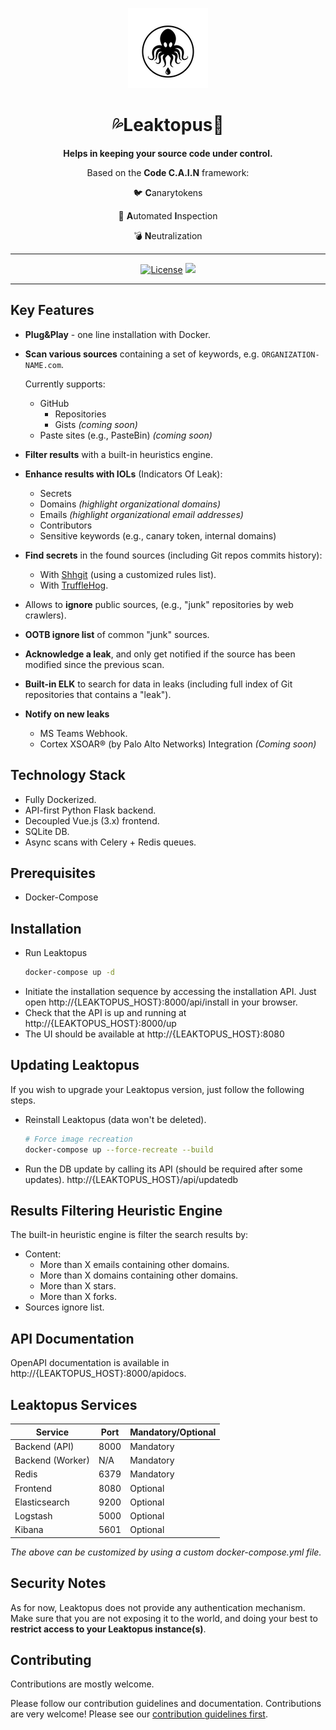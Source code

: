 <div align="center">

![](logos/logo-128.png)

# :sweat_drops:Leaktopus:octopus:

**Helps in keeping your source code under control.**

Based on the **Code C.A.I.N** framework:

:bird: **C**anarytokens

:mag_right: **A**utomated **I**nspection

:bomb: **N**eutralization

---

[![License](https://img.shields.io/badge/License-Apache_2.0-blue.svg)](https://opensource.org/licenses/Apache-2.0)
![](https://img.shields.io/github/stars/Playtika/leaktopus?style=social)

</div>

---

## Key Features
  - **Plug&Play** - one line installation with Docker.
  - **Scan various sources** containing a set of keywords, e.g. `ORGANIZATION-NAME.com`.
    
    Currently supports:
    - GitHub
      - Repositories
      - Gists _(coming soon)_
    - Paste sites (e.g., PasteBin) _(coming soon)_
  - **Filter results** with a built-in heuristics engine.
  - **Enhance results with IOLs** (Indicators Of Leak):
      - Secrets
      - Domains _(highlight organizational domains)_
      - Emails _(highlight organizational email addresses)_
      - Contributors
      - Sensitive keywords (e.g., canary token, internal domains)
  - **Find secrets** in the found sources (including Git repos commits history):
    - With [Shhgit][1] (using a customized rules list).
    - With [TruffleHog][2].
  - Allows to **ignore** public sources, (e.g., "junk" repositories by web crawlers).
  - **OOTB ignore list** of common "junk" sources.
  - **Acknowledge a leak**, and only get notified if the source has been modified since the previous scan.
  - **Built-in ELK** to search for data in leaks (including full index of Git repositories that contains a "leak").
  - **Notify on new leaks**
    - MS Teams Webhook.
    - Cortex XSOAR® (by Palo Alto Networks) Integration _(Coming soon)_

## Technology Stack
- Fully Dockerized.
- API-first Python Flask backend.
- Decoupled Vue.js (3.x) frontend.
- SQLite DB.
- Async scans with Celery + Redis queues.

## Prerequisites
  - Docker-Compose

## Installation
  - Run Leaktopus
    ```bash
    docker-compose up -d
    ```
  - Initiate the installation sequence by accessing the installation API.
    Just open http://{LEAKTOPUS_HOST}:8000/api/install in your browser.
  - Check that the API is up and running at http://{LEAKTOPUS_HOST}:8000/up
  - The UI should be available at http://{LEAKTOPUS_HOST}:8080


## Updating Leaktopus
If you wish to upgrade your Leaktopus version, just follow the following steps.

  - Reinstall Leaktopus (data won't be deleted).
    ```bash
    # Force image recreation
    docker-compose up --force-recreate --build
    ```
  - Run the DB update by calling its API (should be required after some updates).
  http://{LEAKTOPUS_HOST}/api/updatedb

## Results Filtering Heuristic Engine
The built-in heuristic engine is filter the search results by:
- Content:
    - More than X emails containing other domains.
    - More than X domains containing other domains.
    - More than X stars.
    - More than X forks.
- Sources ignore list.

## API Documentation
OpenAPI documentation is available in http://{LEAKTOPUS_HOST}:8000/apidocs.

## Leaktopus Services
| Service          | Port          | Mandatory/Optional |
| -------------    | ------------- | -------------      |
| Backend (API)    | 8000          | Mandatory          |
| Backend (Worker) | N/A           | Mandatory          |
| Redis            | 6379          | Mandatory          |
| Frontend         | 8080          | Optional           |
| Elasticsearch    | 9200          | Optional           |
| Logstash         | 5000          | Optional           |
| Kibana           | 5601          | Optional           |

_The above can be customized by using a custom docker-compose.yml file._

## Security Notes
As for now, Leaktopus does not provide any authentication mechanism.
Make sure that you are not exposing it to the world, and doing your best to **restrict access to your Leaktopus instance(s)**.

## Contributing
Contributions are mostly welcome.

Please follow our contribution guidelines and documentation. 
Contributions are very welcome! Please see our [contribution guidelines first][3].

[1]: <https://github.com/eth0izzle/shhgit>
[2]: <https://github.com/trufflesecurity/trufflehog>
[3]: <https://github.com/Playtika/leaktopus/blob/main/CONTRIBUTING.md>